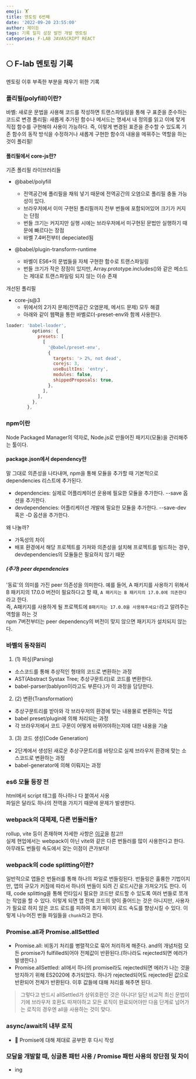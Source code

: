 ```yaml
---
emoji: 🏋️
title: 멘토링 6번째
date: '2022-09-20 23:55:00'
author: 제이든
tags: 기록 일지 성장 발전 개발 멘토링
categories: F-LAB JAVASCRIPT REACT
---
```


## 🌕 F-lab 멘토링 기록

멘토링 이후 부족한 부분을 채우기 위한 기록

### 폴리필(polyfill)이란?

바벨: 새로운 문법을 사용해 코드를 작성하면 트랜스파일링을 통해 구 표준을 준수하는 코드로 변경
폴리필: 새롭게 추가된 함수나 메서드는 명세서 내 정의를 읽고 이에 맞게 직접 함수를 구현해야 사용이 가능하다. 즉, 이렇게 변경된 표준을 준수할 수 있도록 기존 함수의 동작 방식을 수정하거나 새롭게 구현한 함수의 내용을 메꿔주는 역할을 하는 것이 폴리필!

#### 폴리필에서 core-js란?

기존 폴리필 라이브러리들

- @babel/polyfill

  - 전역공간에 폴리필을 채워 넣기 때문에 전역공간의 오염으로 폴리필 충돌 가능성이 있다.
  - 브라우저에서 이미 구현된 폴리필까지 전부 번들에 포함되어있어 크기가 커지는 단점
  - 번들 크기는 커지지만 실행 시에는 브라우저에서 미구현된 문법만 실행하기 때문에 빠르다는 장점
  - 바벨 7.4버전부터 depeciated됨

- @babel/plugin-transform-runtime
  - 바벨이 ES6+의 문법들을 자체 구현한 함수로 트랜스파일링
  - 번들 크기가 작은 장점이 있지만, Array.prototype.includes()와 같은 메소드는 제대로 트랜스파일링 되지 않는 이슈 존재

개선된 폴리필

- core-js@3
  - 위에서의 2가지 문제(전역공간 오염문제, 메서드 문제) 모두 해결
  - 아래와 같이 웹팩을 통한 바벨로더-preset-env와 함께 사용한다.

```js
loader: 'babel-loader',
          options: {
            presets: [
              [
                '@babel/preset-env',
                {
                  targets: '> 2%, not dead',
                  corejs: 3,
                  useBuiltIns: 'entry',
                  modules: false,
                  shippedProposals: true,
                },
              ],
            ],
          },
        },
```

### npm이란

Node Packaged Manager의 약자로, Node.js로 만들어진 패키지(모듈)을 관리해주는 툴이다.

#### package.json에서 dependency란

말 그대로 의존성을 나타내며, npm을 통해 모듈을 추가할 때 기본적으로 dependencies 리스트에 추가된다.

- dependencies: 실제로 어플리케이션 운용에 필요한 모듈을 추가한다. --save 옵션을 추가한다.
- devdependencies: 어플리케이션 개발에 필요한 모듈을 추가한다. --save-dev 혹은 -D 옵션을 추가한다.

왜 나눌까?

- 가독성의 차이
- 배포 환경에서 해당 프로젝트를 가져와 의존성을 설치해 프로젝트를 빌드하는 경우, devdependencies의 모듈들은 필요하지 않기 때문

##### (추가) peer dependencies

'동료'의 의미를 가진 peer 의존성을 의미한다. 예를 들어, A 패키지를 사용하기 위해서 B 패키지의 17.0.0 버전이 필요하다고 할 때, `A 패키지는 B 패키지의 17.0.0에 의존한다`라고 한다. <br/>
즉, A패키지를 사용하게 될 프로젝트에 `B패키지는 17.0.0을 사용해주세요!`라고 알려주는 역할을 하는 것<br/>
npm 7버전부터는 peer dependency의 버전이 맞지 않으면 패키지가 설치되지 않는다.

### 바벨의 동작원리

1. (1) 파싱(Parsing)

- 소스코드를 통해 추상적인 형태의 코드로 변환하는 과정
- AST(Abstract Systax Tree; 추상구문트리)로 코드를 변환한다.
- babel-parser(bablyon이라고도 부른다.)가 이 과정을 담당한다.

2. (2) 변환(Transformation)

- 추상구문트리를 받아와 각 브라우저의 환경에 맞는 내용물로 변환하는 작업
- babel preset/plugin에 의해 처리되는 과정
- 각 브라우저에서 코드 구문이 어떻게 바뀌어야하는지에 대한 내용을 기술

3. (3) 코드 생성(Code Generation)

- 2단계에서 생성된 새로운 추상구문트리를 바탕으로 실제 브라우저 환경에 맞는 소스코드로 변환하는 과정
- babel-generator에 의해 이뤄지는 과정

### es6 모듈 등장 전

html에서 script 태그를 하나하나 다 붙여서 사용<br/>
파일은 달라도 하나의 전역을 가지기 때문에 문제가 발생한다.

### webpack의 대체제, 다른 번들러들?

rollup, vite 등이 존재하며 자세한 사항은 [이곳](https://ui.toast.com/weekly-pick/ko_20220127)을 참고!!<br/>
실제 현업에서는 webpack이 아닌 vite와 같은 다른 번들러를 많이 사용한다고 한다. 아무래도 번들링 속도에서 갖는 이점이 큰가보다!

### webpack의 code splitting이란?

일반적으로 앱들은 번들러를 통해 하나의 파일로 번들링된다. 번들링은 훌륭한 기법이지만, 앱의 규모가 커짐에 따라서 하나의 번들이 되려 긴 로드시간을 가져오기도 한다. 이 때, code splitting을 통해 런타임시 필요한 코드만 로드할 수 있도록 여러 번들로 쪼개는 작업을 할 수 있다. 이렇게 되면 앱 전체 코드의 양이 줄어드는 것은 아니지만, 사용자가 필요로 하지 않은 코드 로드를 피하여 초기 페이지 로드 속도를 향상시킬 수 있다. 이렇게 나누어진 번들 파일들을 `chunk`라고 한다.

### Promise.all과 Promise.allSettled

- Promise.all: 비동기 처리를 병렬적으로 묶어 처리하게 해준다. and의 개념처럼 모든 promise가 fulfilled되어야 전체값이 반환된다.(하나라도 rejected되면 에러가 발생한다.)
- Promise.allSettled: all에서 하나의 promise라도 rejected되면 에러가 나는 것을 방지하기 위해 ES2020에 추가되었다. 하나가 rejected되어도 rejected된 값으로 반환되어 전체가 반환된다. 이후 값들에 대해 처리를 해주면 된다.

> 그렇다고 반드시 allSettled가 상위호환인 것은 아니다! 일단 비교적 최신 문법이기에 브라우저 호환도 따져야하고 모든 로직이 완료되어야만 다음 단계로 넘어가는 로직의 경우엔 all을 사용하는 것이 맞다.

### async/await의 내부 로직

- 🐾 Promise에 대해 제대로 공부한 후 다시 작성

### 모달을 개발할 때, 싱글톤 패턴 사용 / Promise 패턴 사용의 장단점 및 차이

- ing

```toc

```
